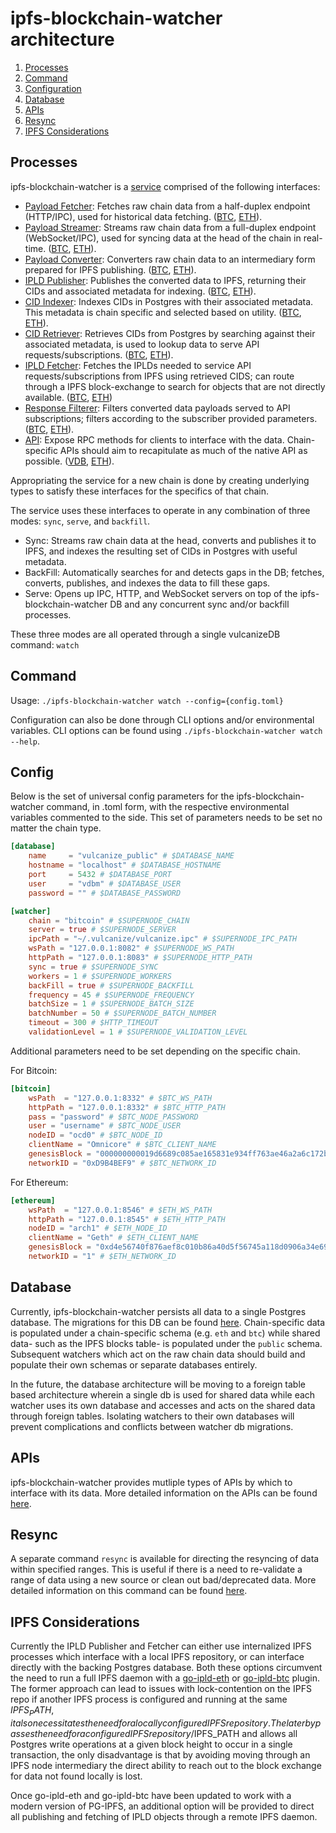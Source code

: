 # ipfs-blockchain-watcher architecture
1. [Processes](#processes)
1. [Command](#command)
1. [Configuration](#config)
1. [Database](#database)
1. [APIs](#apis)
1. [Resync](#resync)
1. [IPFS Considerations](#ipfs-considerations)

## Processes
ipfs-blockchain-watcher is a [service](../pkg/sync/service.go#L61) comprised of the following interfaces:

* [Payload Fetcher](../pkg/shared/interfaces.go#L29): Fetches raw chain data from a half-duplex endpoint (HTTP/IPC), used for historical data fetching. ([BTC](../pkg/btc/payload_fetcher.go), [ETH](../pkg/eth/payload_fetcher.go)).
* [Payload Streamer](../pkg/shared/interfaces.go#L24): Streams raw chain data from a full-duplex endpoint (WebSocket/IPC), used for syncing data at the head of the chain in real-time. ([BTC](../pkg/btc/http_streamer.go), [ETH](../pkg/eth/streamer.go)).
* [Payload Converter](../pkg/shared/interfaces.go#L34): Converters raw chain data to an intermediary form prepared for IPFS publishing. ([BTC](../pkg/btc/converter.go), [ETH](../pkg/eth/converter.go)).
* [IPLD Publisher](../pkg/shared/interfaces.go#L39): Publishes the converted data to IPFS, returning their CIDs and associated metadata for indexing. ([BTC](../pkg/btc/publisher.go), [ETH](../pkg/eth/publisher.go)).
* [CID Indexer](../pkg/shared/interfaces.go#L44): Indexes CIDs in Postgres with their associated metadata. This metadata is chain specific and selected based on utility. ([BTC](../pkg/btc/indexer.go), [ETH](../pkg/eth/indexer.go)).
* [CID Retriever](../pkg/shared/interfaces.go#L54): Retrieves CIDs from Postgres by searching against their associated metadata, is used to lookup data to serve API requests/subscriptions. ([BTC](../pkg/btc/retriever.go), [ETH](../pkg/eth/retriever.go)).
* [IPLD Fetcher](../pkg/shared/interfaces.go#L62): Fetches the IPLDs needed to service API requests/subscriptions from IPFS using retrieved CIDS; can route through a IPFS block-exchange to search for objects that are not directly available. ([BTC](../pkg/btc/ipld_fetcher.go), [ETH](../pkg/eth/ipld_fetcher.go))
* [Response Filterer](../pkg/shared/interfaces.go#L49): Filters converted data payloads served to API subscriptions; filters according to the subscriber provided parameters. ([BTC](../pkg/btc/filterer.go), [ETH](../pkg/eth/filterer.go)).
* [API](https://github.com/ethereum/go-ethereum/blob/master/rpc/types.go#L31): Expose RPC methods for clients to interface with the data. Chain-specific APIs should aim to recapitulate as much of the native API as possible. ([VDB](../pkg/api.go), [ETH](../pkg/eth/api.go)).


Appropriating the service for a new chain is done by creating underlying types to satisfy these interfaces for
the specifics of that chain.

The service uses these interfaces to operate in any combination of three modes: `sync`, `serve`, and `backfill`.
* Sync: Streams raw chain data at the head, converts and publishes it to IPFS, and indexes the resulting set of CIDs in Postgres with useful metadata.
* BackFill: Automatically searches for and detects gaps in the DB; fetches, converts, publishes, and indexes the data to fill these gaps.
* Serve: Opens up IPC, HTTP, and WebSocket servers on top of the ipfs-blockchain-watcher DB and any concurrent sync and/or backfill processes.


These three modes are all operated through a single vulcanizeDB command: `watch`

## Command

Usage: `./ipfs-blockchain-watcher watch --config={config.toml}`

Configuration can also be done through CLI options and/or environmental variables.
CLI options can be found using `./ipfs-blockchain-watcher watch --help`.

## Config

Below is the set of universal config parameters for the ipfs-blockchain-watcher command, in .toml form, with the respective environmental variables commented to the side.
This set of parameters needs to be set no matter the chain type.

```toml
[database]
    name     = "vulcanize_public" # $DATABASE_NAME
    hostname = "localhost" # $DATABASE_HOSTNAME
    port     = 5432 # $DATABASE_PORT
    user     = "vdbm" # $DATABASE_USER
    password = "" # $DATABASE_PASSWORD

[watcher]
    chain = "bitcoin" # $SUPERNODE_CHAIN
    server = true # $SUPERNODE_SERVER
    ipcPath = "~/.vulcanize/vulcanize.ipc" # $SUPERNODE_IPC_PATH
    wsPath = "127.0.0.1:8082" # $SUPERNODE_WS_PATH
    httpPath = "127.0.0.1:8083" # $SUPERNODE_HTTP_PATH
    sync = true # $SUPERNODE_SYNC
    workers = 1 # $SUPERNODE_WORKERS
    backFill = true # $SUPERNODE_BACKFILL
    frequency = 45 # $SUPERNODE_FREQUENCY
    batchSize = 1 # $SUPERNODE_BATCH_SIZE
    batchNumber = 50 # $SUPERNODE_BATCH_NUMBER
    timeout = 300 # $HTTP_TIMEOUT
    validationLevel = 1 # $SUPERNODE_VALIDATION_LEVEL
```

Additional parameters need to be set depending on the specific chain.

For Bitcoin:

```toml
[bitcoin]
    wsPath  = "127.0.0.1:8332" # $BTC_WS_PATH
    httpPath = "127.0.0.1:8332" # $BTC_HTTP_PATH
    pass = "password" # $BTC_NODE_PASSWORD
    user = "username" # $BTC_NODE_USER
    nodeID = "ocd0" # $BTC_NODE_ID
    clientName = "Omnicore" # $BTC_CLIENT_NAME
    genesisBlock = "000000000019d6689c085ae165831e934ff763ae46a2a6c172b3f1b60a8ce26f" # $BTC_GENESIS_BLOCK
    networkID = "0xD9B4BEF9" # $BTC_NETWORK_ID
```

For Ethereum:

```toml
[ethereum]
    wsPath  = "127.0.0.1:8546" # $ETH_WS_PATH
    httpPath = "127.0.0.1:8545" # $ETH_HTTP_PATH
    nodeID = "arch1" # $ETH_NODE_ID
    clientName = "Geth" # $ETH_CLIENT_NAME
    genesisBlock = "0xd4e56740f876aef8c010b86a40d5f56745a118d0906a34e69aec8c0db1cb8fa3" # $ETH_GENESIS_BLOCK
    networkID = "1" # $ETH_NETWORK_ID
```

## Database

Currently, ipfs-blockchain-watcher persists all data to a single Postgres database. The migrations for this DB can be found [here](../db/migrations).
Chain-specific data is populated under a chain-specific schema (e.g. `eth` and `btc`) while shared data- such as the IPFS blocks table- is populated under the `public` schema.
Subsequent watchers which act on the raw chain data should build and populate their own schemas or separate databases entirely.

In the future, the database architecture will be moving to a foreign table based architecture wherein a single db is used for shared data while each watcher uses
its own database and accesses and acts on the shared data through foreign tables. Isolating watchers to their own databases will prevent complications and
conflicts between watcher db migrations.


## APIs

ipfs-blockchain-watcher provides mutliple types of APIs by which to interface with its data.
More detailed information on the APIs can be found [here](apis.md).

## Resync

A separate command `resync` is available for directing the resyncing of data within specified ranges.
This is useful if there is a need to re-validate a range of data using a new source or clean out bad/deprecated data.
More detailed information on this command can be found [here](resync.md).

## IPFS Considerations

Currently the IPLD Publisher and Fetcher can either use internalized IPFS processes which interface with a local IPFS repository, or can interface
directly with the backing Postgres database.
Both these options circumvent the need to run a full IPFS daemon with a [go-ipld-eth](https://github.com/ipfs/go-ipld-eth) or [go-ipld-btc](https://github.com/ipld/go-ipld-btc) plugin.
The former approach can lead to issues with lock-contention on the IPFS repo if another IPFS process is configured and running at the same $IPFS_PATH, it also necessitates the need for
a locally configured IPFS repository. The later bypasses the need for a configured IPFS repository/$IPFS_PATH and allows all Postgres write operations at a given block height
to occur in a single transaction, the only disadvantage is that by avoiding moving through an IPFS node intermediary the direct ability to reach out to the block
exchange for data not found locally is lost.

Once go-ipld-eth and go-ipld-btc have been updated to work with a modern version of PG-IPFS, an additional option will be provided to direct
all publishing and fetching of IPLD objects through a remote IPFS daemon.